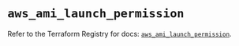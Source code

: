 # `aws_ami_launch_permission`

Refer to the Terraform Registry for docs: [`aws_ami_launch_permission`](https://registry.terraform.io/providers/hashicorp/aws/5.54.1/docs/resources/ami_launch_permission).
